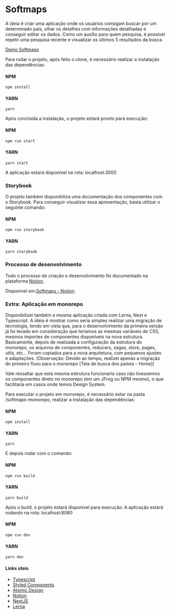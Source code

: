 # Softmaps

A ideia é criar uma aplicação onde os usuários consigam buscar por um determinado país, olhar os detalhes com informações detalhadas e conseguir editar os dados. Como um auxílio para quem pesquisa, é possível repetir uma pesquisa recente e visualizar os últimos 5 resultados da busca.

[Demo Softmaps](https://ihfernando.gitlab.io/softmaps/)

Para rodar o projeto, após feito o clone, é necessário realizar a instalação das dependências:

#### NPM

```console
npm install
```

#### YARN
```console
yarn
```

Após concluída a instalação, o projeto estará pronto para execução:

#### NPM

```console
npm run start
```

#### YARN

```console
yarn start
```

A aplicação estará disponível na rota: localhost:3000


### Storybook

O projeto também disponibiliza uma documentação dos componentes com o Storybook. Para conseguir visualizar essa apresentação, basta utilizar o seguinte comando:


#### NPM

```console
npm run storybook
```

#### YARN

```console
yarn storybook
```

### Processo de desenvolvimento

Todo o processo de criação e desenvolvimento foi documentado na plataforma [Notion](https://www.notion.so/).

Disponível em:[Softmaps - Notion](https://www.notion.so/Softmaps-727df74d106a44388be37fd3078ed47c).


### Extra: Aplicação em monorepo

Disponibilizei também a mesma aplicação criada com Lerna, Next e Typescript. A ideia é mostrar como seria simples realizar uma migração de tecnologia, tendo em vista que, para o desenvolvimento da primeira versão já foi levado em consideração que teríamos as mesmas variáveis de CSS, mesmos importes de componentes disponíveis na nova estrutura. Basicamente, depois de realizada a configuração da estrutura do monorepo, os arquivos de componentes, reducers, sagas, store, pages, utils, etc... Foram copiados para a nova arquitetura, com pequenos ajustes e adaptações. (Observação: Devido ao tempo, realizei apenas a migração do primeiro fluxo para o monorepo [Tela de busca dos países - Home])

Vale ressaltar que esta mesma estrutura funcionaria caso não tivessemos os componentes direto no monorepo (em um JFrog ou NPM mesmo), o que facilitaria em casos onde temos Design System.

Para executar o projeto em monorepo, é necessário estar na pasta /softmaps-monorepo, realizar a instalação das dependências: 

#### NPM

```console
npm install
```

#### YARN
```console
yarn
```

E depois rodar com o comando:

#### NPM

```console
npm run build
```

#### YARN

```console
yarn build
```

Após o build, o projeto estará disponível para execução:
A aplicação estará rodando na rota: localhost:8080


#### NPM

```console
npm run dev
```

#### YARN

```console
yarn dev
```


#### Links úteis
* [Typescript](https://www.typescriptlang.org/)
* [Styled Components](https://styled-components.com/)
* [Atomic Design](https://bradfrost.com/blog/post/atomic-web-design/)
* [Notion](https://www.notion.so/)
* [NextJS](https://nextjs.org/)
* [Lerna](https://lerna.js.org/)

